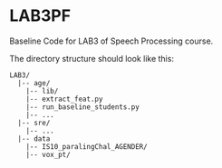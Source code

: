 # LAB3PF
Baseline Code for LAB3 of Speech Processing course.

The directory structure should look like this:

```shell
LAB3/
  |-- age/
  	|-- lib/
  	|-- extract_feat.py
  	|-- run_baseline_students.py
  	|-- ...
  |-- sre/
  	|-- ...
  |-- data
    |-- IS10_paralingChal_AGENDER/
    |-- vox_pt/
```
